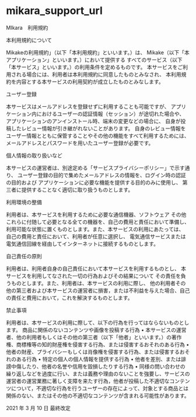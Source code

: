 # mikara_support_url

MIkara　利用規約

本利用規約について

Mikakeの利用規約」（以下「本利用規約」といいます。）は、
Mikake（以下「本アプリケーション」といいます。）において提供する
すべてのサービス（以下「本サービス」といいます。）の利用条件を定めるものです。
本サービスをご利用される場合には、利用者は本利用規約に同意したものとみなされ、
本利用規約を内容とする本サービスの利用契約が成立したものとみなします。
                    
ユーザー登録
                    
                    
本サービスはメールアドレスを登録せずに利用することも可能ですが、
アプリケーション内におけるユーザーの認証情報（セッション）が途切れた場合や、
アプリケーションのアンインストール時、端末の変更などの場合に、
自身が投稿したレビュー情報が引き継がれないことがあります。
自身のレビュー情報をユーザー情報とともに保管することやその他の機能をすべて利用するためには、
メールアドレスとパスワードを用いたユーザー登録が必要です。
                      
個人情報の取り扱いなど
                      
本サービスの運営者は、別途定める「サービスプライバシーポリシー」で示す通り、
ユーザー登録の目的で集めたメールアドレスの情報を、ログイン時の認証の目的および
アプリケーションに必要な機能を提供する目的のみに使用し、
第三者に提供することなく適切に取り扱うものとします。
                   
利用環境の整備
                   
利用者は、本サービスを利用するために必要な通信機器、ソフトウェア
その他これらに付随して必要となる全ての機器を、自己の費用と責任において準備し、
利用可能な状態に置くものとします。また、本サービスの利用にあたっては、
自己の費用と責任において、利用者が任意に選択し、
電気通信サービスまたは電気通信回線を経由してインターネットに接続するものとします。
                   
自己責任の原則
                  
利用者は、利用者自身の自己責任において本サービスを利用するものとし、
本サービスを利用してなされた一切の行為およびその結果について
その責任を負うものとします。また、利用者は、本サービスの利用に際し、
他の利用者その他の第三者および本サービスの運営者に損害，または不利益を与えた場合、自己の責任と費用において，これを解決するものとします。
                    
禁止事項
                  
利用者は、本サービスの利用に際して、以下の行為を行ってはならないものとします。
商品に関係のないコンテンツや画像を投稿する行為
  • 本サービスの運営者、他の利用者もしくはその他の第三者（以下「他者」といいます。）の著作権、商標権等の知的財産権を侵害する行為、または侵害するおそれのある行為
  • 他者の財産、プライバシーもしくは肖像権を侵害する行為、または侵害するおそれのある行為
  • 特定の個人の個人情報を提供する行為
  • 他者を差別、または誹謗中傷したり、他者の名誉や信用を毀損したりする行為
  • 同様の問い合わせの繰り返しなどを過度に行い、または義務や理由のないことを強要し、サービスの運営者の運営業務に著しく支障を来たす行為，他者が投稿した不適切なコンテンツについて，不適切な行為を行うユーザーの存在によって、対象とする商品とは関係のない、またはその他の不適切なコンテンツが含まれる可能性があります。

2021 年 3 月 10 日 最終改定
